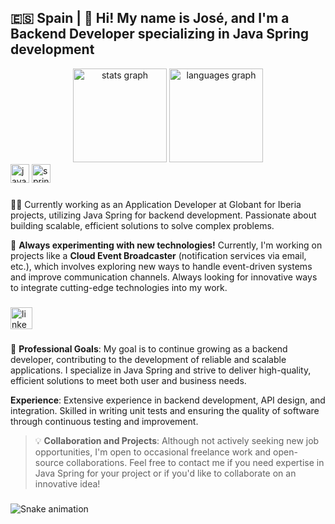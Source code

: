 <h2 align="left">🇪🇸 Spain | 👋 Hi! My name is José, and I'm a Backend Developer specializing in Java Spring development</h2>

<div align="center">
  <img src="https://github-readme-stats.vercel.app/api?username=J4C62&hide_title=false&hide_rank=false&show_icons=true&include_all_commits=true&count_private=true&disable_animations=false&theme=dracula&locale=en&hide_border=false" height="150" alt="stats graph"  />
  <img src="https://github-readme-stats.vercel.app/api/top-langs?username=J4C62&locale=en&hide_title=false&layout=compact&card_width=320&langs_count=5&theme=dracula&hide_border=false" height="150" alt="languages graph"  />
</div>

<div align="left">
  <img src="https://cdn.jsdelivr.net/gh/devicons/devicon/icons/java/java-original.svg" height="30" alt="java logo" />
  <img src="https://cdn.jsdelivr.net/gh/devicons/devicon/icons/spring/spring-original.svg" height="30" alt="spring logo" />
</div>

###

👨‍💻 Currently working as an Application Developer at Globant for Iberia projects, utilizing Java Spring for backend development. Passionate about building scalable, efficient solutions to solve complex problems.</p>

🌱 **Always experimenting with new technologies!** Currently, I'm working on projects like a **Cloud Event Broadcaster** (notification services via email, etc.), which involves exploring new ways to handle event-driven systems and improve communication channels. Always looking for innovative ways to integrate cutting-edge technologies into my work.</p>

###

<div align="left">
  <a href="https://www.linkedin.com/in/jose-antonio-fernandez-gonzalez/">
    <img src="https://img.shields.io/static/v1?message=LinkedIn&logo=linkedin&label=&color=0077B5&logoColor=white&labelColor=&style=for-the-badge" height="35" alt="linkedin logo" />
  </a>
</div>

###

🎯 **Professional Goals**: My goal is to continue growing as a backend developer, contributing to the development of reliable and scalable applications. 
I specialize in Java Spring and strive to deliver high-quality, efficient solutions to meet both user and business needs.</p>

**Experience**: Extensive experience in backend development, API design, and integration. Skilled in writing unit tests and ensuring the quality of software through continuous testing and improvement.</p>

>💡 **Collaboration and Projects**: Although not actively seeking new job opportunities,
>I'm open to occasional freelance work and open-source collaborations.
>Feel free to contact me if you need expertise in Java Spring for your project or if you'd like to collaborate on an innovative idea!</p>

###

<div align="left">
  <img src="https://profile-readme-generator.com/assets/snake.svg" alt="Snake animation" />
</div>
